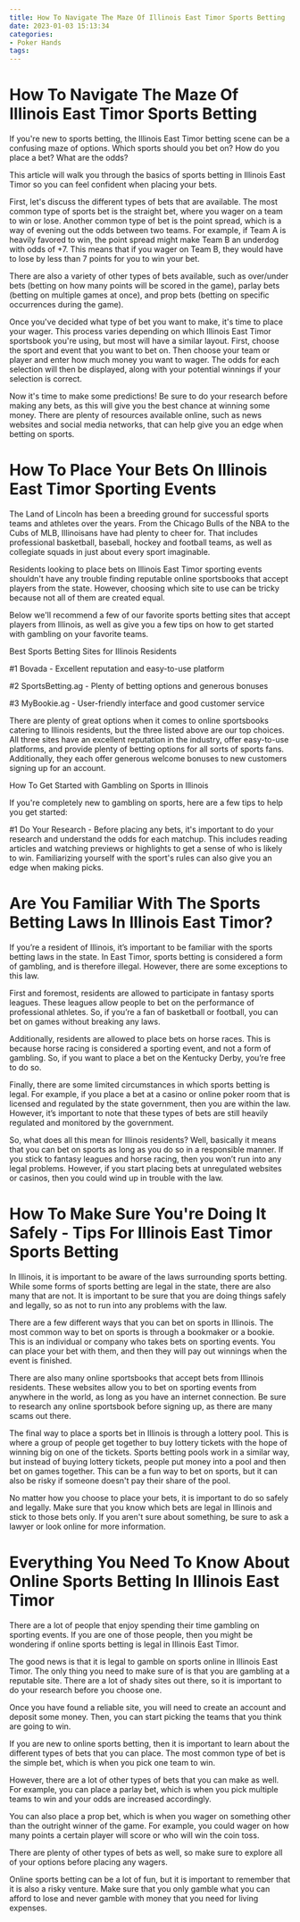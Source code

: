 ```yaml
---
title: How To Navigate The Maze Of Illinois East Timor Sports Betting
date: 2023-01-03 15:13:34
categories:
- Poker Hands
tags:
---
```



#  How To Navigate The Maze Of Illinois East Timor Sports Betting

If you're new to sports betting, the Illinois East Timor betting scene can be a confusing maze of options. Which sports should you bet on? How do you place a bet? What are the odds?

This article will walk you through the basics of sports betting in Illinois East Timor so you can feel confident when placing your bets.

First, let's discuss the different types of bets that are available. The most common type of sports bet is the straight bet, where you wager on a team to win or lose. Another common type of bet is the point spread, which is a way of evening out the odds between two teams. For example, if Team A is heavily favored to win, the point spread might make Team B an underdog with odds of +7. This means that if you wager on Team B, they would have to lose by less than 7 points for you to win your bet.

There are also a variety of other types of bets available, such as over/under bets (betting on how many points will be scored in the game), parlay bets (betting on multiple games at once), and prop bets (betting on specific occurrences during the game).

Once you've decided what type of bet you want to make, it's time to place your wager. This process varies depending on which Illinois East Timor sportsbook you're using, but most will have a similar layout. First, choose the sport and event that you want to bet on. Then choose your team or player and enter how much money you want to wager. The odds for each selection will then be displayed, along with your potential winnings if your selection is correct.

Now it's time to make some predictions! Be sure to do your research before making any bets, as this will give you the best chance at winning some money. There are plenty of resources available online, such as news websites and social media networks, that can help give you an edge when betting on sports.

#  How To Place Your Bets On Illinois East Timor Sporting Events

The Land of Lincoln has been a breeding ground for successful sports teams and athletes over the years. From the Chicago Bulls of the NBA to the Cubs of MLB, Illinoisans have had plenty to cheer for. That includes professional basketball, baseball, hockey and football teams, as well as collegiate squads in just about every sport imaginable.

Residents looking to place bets on Illinois East Timor sporting events shouldn't have any trouble finding reputable online sportsbooks that accept players from the state. However, choosing which site to use can be tricky because not all of them are created equal.

Below we'll recommend a few of our favorite sports betting sites that accept players from Illinois, as well as give you a few tips on how to get started with gambling on your favorite teams.

Best Sports Betting Sites for Illinois Residents

#1 Bovada - Excellent reputation and easy-to-use platform

#2 SportsBetting.ag - Plenty of betting options and generous bonuses

#3 MyBookie.ag - User-friendly interface and good customer service

There are plenty of great options when it comes to online sportsbooks catering to Illinois residents, but the three listed above are our top choices. All three sites have an excellent reputation in the industry, offer easy-to-use platforms, and provide plenty of betting options for all sorts of sports fans. Additionally, they each offer generous welcome bonuses to new customers signing up for an account.

How To Get Started with Gambling on Sports in Illinois

If you're completely new to gambling on sports, here are a few tips to help you get started:

#1 Do Your Research - Before placing any bets, it's important to do your research and understand the odds for each matchup. This includes reading articles and watching previews or highlights to get a sense of who is likely to win. Familiarizing yourself with the sport's rules can also give you an edge when making picks.






















#  Are You Familiar With The Sports Betting Laws In Illinois East Timor?

If you’re a resident of Illinois, it’s important to be familiar with the sports betting laws in the state. In East Timor, sports betting is considered a form of gambling, and is therefore illegal. However, there are some exceptions to this law.

First and foremost, residents are allowed to participate in fantasy sports leagues. These leagues allow people to bet on the performance of professional athletes. So, if you’re a fan of basketball or football, you can bet on games without breaking any laws.

Additionally, residents are allowed to place bets on horse races. This is because horse racing is considered a sporting event, and not a form of gambling. So, if you want to place a bet on the Kentucky Derby, you’re free to do so.

Finally, there are some limited circumstances in which sports betting is legal. For example, if you place a bet at a casino or online poker room that is licensed and regulated by the state government, then you are within the law. However, it’s important to note that these types of bets are still heavily regulated and monitored by the government.

So, what does all this mean for Illinois residents? Well, basically it means that you can bet on sports as long as you do so in a responsible manner. If you stick to fantasy leagues and horse racing, then you won’t run into any legal problems. However, if you start placing bets at unregulated websites or casinos, then you could wind up in trouble with the law.

#  How To Make Sure You're Doing It Safely - Tips For Illinois East Timor Sports Betting

In Illinois, it is important to be aware of the laws surrounding sports betting. While some forms of sports betting are legal in the state, there are also many that are not. It is important to be sure that you are doing things safely and legally, so as not to run into any problems with the law.

There are a few different ways that you can bet on sports in Illinois. The most common way to bet on sports is through a bookmaker or a bookie. This is an individual or company who takes bets on sporting events. You can place your bet with them, and then they will pay out winnings when the event is finished.

There are also many online sportsbooks that accept bets from Illinois residents. These websites allow you to bet on sporting events from anywhere in the world, as long as you have an internet connection. Be sure to research any online sportsbook before signing up, as there are many scams out there.

The final way to place a sports bet in Illinois is through a lottery pool. This is where a group of people get together to buy lottery tickets with the hope of winning big on one of the tickets. Sports betting pools work in a similar way, but instead of buying lottery tickets, people put money into a pool and then bet on games together. This can be a fun way to bet on sports, but it can also be risky if someone doesn't pay their share of the pool.

No matter how you choose to place your bets, it is important to do so safely and legally. Make sure that you know which bets are legal in Illinois and stick to those bets only. If you aren't sure about something, be sure to ask a lawyer or look online for more information.

#  Everything You Need To Know About Online Sports Betting In Illinois East Timor

There are a lot of people that enjoy spending their time gambling on sporting events. If you are one of those people, then you might be wondering if online sports betting is legal in Illinois East Timor.

The good news is that it is legal to gamble on sports online in Illinois East Timor. The only thing you need to make sure of is that you are gambling at a reputable site. There are a lot of shady sites out there, so it is important to do your research before you choose one.

Once you have found a reliable site, you will need to create an account and deposit some money. Then, you can start picking the teams that you think are going to win.

If you are new to online sports betting, then it is important to learn about the different types of bets that you can place. The most common type of bet is the simple bet, which is when you pick one team to win.

However, there are a lot of other types of bets that you can make as well. For example, you can place a parlay bet, which is when you pick multiple teams to win and your odds are increased accordingly.

You can also place a prop bet, which is when you wager on something other than the outright winner of the game. For example, you could wager on how many points a certain player will score or who will win the coin toss.

There are plenty of other types of bets as well, so make sure to explore all of your options before placing any wagers.

Online sports betting can be a lot of fun, but it is important to remember that it is also a risky venture. Make sure that you only gamble what you can afford to lose and never gamble with money that you need for living expenses.